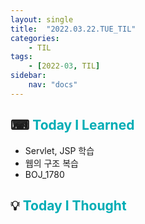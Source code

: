 ```yaml
---
layout: single
title:  "2022.03.22.TUE_TIL"
categories: 
    - TIL
tags: 
    - [2022-03, TIL]
sidebar:
    nav: "docs"
---
```



## ⌨ <a style="color:#00adb5">Today I Learned</a> 
- Servlet, JSP 학습
- 웹의 구조 복습
- BOJ_1780


## 💡 <a style="color:#00adb5">Today I Thought</a>
